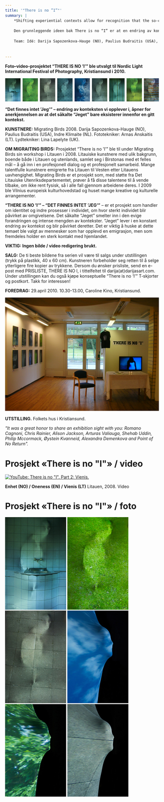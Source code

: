 ```yaml
---
title: '"There is no ”I”"'
summary: |
    *Shifting experiential contexts allow for recognition that the so-called "I" exists only so far as a given context.*
    
    Den grunnleggende ideen bak There is no “I” er at en endring av konteksten vi opplever noe i, gjør det mulig å anerkjenne at det såkalte “jeg” bare eksisterer innenfor den gitte konteksten. There is no “I” sprang ut av essensielle temaer som overgang, enhet, identitetsendring og selvrealisering – alt med opphav i den personlige erfaringen deltagere hadde med sin både geografiske og indre migrasjon. Som et resultat er There is no “I” blitt en filosofisk ytring som dekker hele den menneskelige natur.
    
    Team: Idé: Darija Sapozenkova-Hauge (NO), Paulius Budraitis (USA), Indre Klimaite (NL). Fototekniker: Arnas Anskaitis (LT), lydtekniker: Lina Lapelyte (UK). Kunstprosjektet There is no “I” ble født under Migrating Birds sin workshop i 2008 i Birstonas, Litauen.


---
```


**Foto–video-prosjektet “THERE IS NO ’I’” ble utvalgt til Nordic Light International Festival of Photography, Kristiansund i 2010.**

![](thereisnoi_1.jpg)

**“Det finnes intet ’Jeg’” – endring av konteksten vi opplever i, åpner for anerkjennelsen av at det såkalte “Jeget” bare eksisterer innenfor en gitt kontekst.**

**KUNSTNERE:** Migrating Birds 2008. Darija Sapozenkova-Hauge (NO), Paulius Budraitis (USA), Indre Klimaite (NL). Fototekniker: Arnas Anskaitis (LT). Lydtekniker: Lina Lapelyte (UK).

**OM MIGRAITING BIRDS:** Prosjektet “There is no ’I’” ble til under Migrating Birds sin workshop i Litauen i 2008. Litauiske kunstnere med ulik bakgrunn, boende både i Litauen og utenlands, samlet seg i Birstonas med et felles mål – å gå inn i en profesjonell dialog og et profesjonelt samarbeid. Mange talentfulle kunstnere emigrerte fra Litauen til Vesten etter Litauens uavhengighet. Migrating Birds er et prosjekt som, med støtte fra Det Litauiske Utenriksdepartementet, prøver å få disse talentene til å vende tilbake, om ikke rent fysisk, så i alle fall gjennom arbeidene deres. I 2009 ble Vilnius europeisk kulturhovedstad og huset mange kreative og kulturelle arrangementer.

**“THERE IS NO ’I’” – “DET FINNES INTET ’JEG’”** – er et prosjekt som handler om identitet og indre prosesser i individet, om hvor sterkt individet blir påvirket av omgivelsene. Det såkalte “Jeget” smelter inn i den evige forandringen og intense mengden av kontekster. “Jeget” lever i en konstant endring av kontekst og blir påvirket deretter. Det er viktig å huske at dette temaet ble valgt av mennesker som har opplevd en emigrasjon, men som fremdeles holder en sterk kontakt med hjemlandet.

**VIKTIG: Ingen bilde / video redigering brukt.**

**SALG:** De ti beste bildene fra serien vil være til salgs under utstillingen (trykk på plastikk, 40 x 60 cm). Kunstneren forbeholder seg retten til å selge ytterligere fire kopier av trykkene. Dersom du ønsker prisliste, send en e-post med PRISLISTE, THERE IS NO I, i tittelfeltet til darija(at)darijasart.com. Under utstillingen kan du også kjøpe konseptuelle “There is no ‘I’” T‑skjorter og postkort. Takk for interessen!

**FOREDRAG:** 29.april 2010. 10.30-13.00, Caroline Kino, Kristiansund.

![](thereisnoi_2.jpg)

**UTSTILLING.** Folkets hus i Kristiansund.

*"It was a great honor to share an exhibition sight with you: Romano Cagnoni, Chris Rainier, Alison Jackson, Arturas Valiauga, Shehab Uddin, Philip Mccormack, Øystein Kvanneid, Alexandra Demenkova and Point of No Return".*


# Prosjekt «There is no "I"» / video

[![YouTube: There is no "I". Part 2: Vienis.](https://img.youtube.com/vi/fyrDhiaLMhE/0.jpg)](https://www.youtube.com/watch?v=fyrDhiaLMhE)


**Enhet (NO) / Oneness (EN) / Vienis (LT)**
Litauen, 2008. Video

# Prosjekt «There is no "I"» / foto

![](There_is_no_I_1.jpg)
![](There_is_no_I_15.jpg)
![](There_is_no_I_2.jpg)
![](There_is_no_I_5.jpg)
![](There_is_no_I_4.jpg)
![](There_is_no_I_3.jpg)


